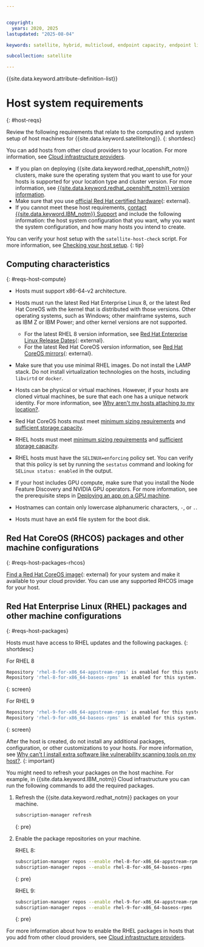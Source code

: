 ```yaml
---


copyright:
  years: 2020, 2025
lastupdated: "2025-08-04"

keywords: satellite, hybrid, multicloud, endpoint capacity, endpoint limits, location endpoint limits, location endpoints, cloud endpoints

subcollection: satellite

---
```


{{site.data.keyword.attribute-definition-list}}

# Host system requirements
{: #host-reqs}

Review the following requirements that relate to the computing and system setup of host machines for {{site.data.keyword.satellitelong}}.
{: shortdesc}

You can add hosts from other cloud providers to your location. For more information, see [Cloud infrastructure providers](/docs/satellite?topic=satellite-infrastructure-plan).

- If you plan on deploying {{site.data.keyword.redhat_openshift_notm}} clusters, make sure the operating system that you want to use for your hosts is supported for your location type and cluster version. For more information, see [{{site.data.keyword.redhat_openshift_notm}} version information](/docs/openshift?topic=openshift-openshift_versions).
- Make sure that you use [official Red Hat certified hardware](https://catalog.redhat.com/hardware){: external}.
- If you cannot meet these host requirements, [contact {{site.data.keyword.IBM_notm}} Support](/docs/account?topic=account-using-avatar) and include the following information: the host system configuration that you want, why you want the system configuration, and how many hosts you intend to create.

You can verify your host setup with the `satellite-host-check` script. For more information, see [Checking your host setup](/docs/satellite?topic=satellite-host-network-check).
{: tip}


## Computing characteristics
{: #reqs-host-compute}

- Hosts must support x86-64-v2 architecture.
- Hosts must run the latest Red Hat Enterprise Linux 8, or the latest Red Hat CoreOS with the kernel that is distributed with those versions. Other operating systems, such as Windows; other mainframe systems, such as IBM Z or IBM Power; and other kernel versions are not supported.
    - For the latest RHEL 8 version information, see [Red Hat Enterprise Linux Release Dates](https://access.redhat.com/articles/3078#RHEL8){: external}.
    - For the latest Red Hat CoreOS version information, see [Red Hat CoreOS mirrors](https://mirror.openshift.com/pub/openshift-v4/x86_64/dependencies/rhcos/){: external}.
- Make sure that you use minimal RHEL images. Do not install the LAMP stack. Do not install virtualization technologies on the hosts, including `libvirtd` or `docker`.
- Hosts can be physical or virtual machines. However, if your hosts are cloned virtual machines, be sure that each one has a unique network identity. For more information, see [Why aren't my hosts attaching to my location?](/docs/satellite?topic=satellite-host-not-attaching).
- Red Hat CoreOS hosts must meet [minimum sizing requirements](/docs/satellite?topic=satellite-location-sizing#control-plane-how-many-clusters-rhcos) and [sufficient storage capacity](/docs/satellite?topic=satellite-reqs-host-storage). 
- RHEL hosts must meet [minimum sizing requirements](/docs/satellite?topic=satellite-location-sizing#control-plane-how-many-clusters-rhel) and [sufficient storage capacity](/docs/satellite?topic=satellite-reqs-host-storage). 

- RHEL hosts must have the `SELINUX=enforcing` policy set. You can verify that this policy is set by running the `sestatus` command and looking for `SELinux status: enabled` in the output.
- If your host includes GPU compute, make sure that you install the Node Feature Discovery and NVIDIA GPU operators. For more information, see the prerequisite steps in [Deploying an app on a GPU machine](/docs/openshift?topic=openshift-deploy_app#gpu_app).
- Hostnames can contain only lowercase alphanumeric characters, `-`, or `.`.
- Hosts must have an ext4 file system for the boot disk.



## Red Hat CoreOS (RHCOS) packages and other machine configurations
{: #reqs-host-packages-rhcos}

[Find a Red Hat CoreOS image](https://mirror.openshift.com/pub/openshift-v4/x86_64/dependencies/rhcos/){: external} for your system and make it available to your cloud provider. You can use any supported RHCOS image for your host.

## Red Hat Enterprise Linux (RHEL) packages and other machine configurations
{: #reqs-host-packages}

Hosts must have access to RHEL updates and the following packages. 
{: shortdesc}

For RHEL 8
```sh
Repository 'rhel-8-for-x86_64-appstream-rpms' is enabled for this system.
Repository 'rhel-8-for-x86_64-baseos-rpms' is enabled for this system.
```
{: screen}

For RHEL 9
```sh
Repository 'rhel-9-for-x86_64-appstream-rpms' is enabled for this system.
Repository 'rhel-9-for-x86_64-baseos-rpms' is enabled for this system.
```
{: screen}

After the host is created, do not install any additional packages, configuration, or other customizations to your hosts. For more information, see [Why can't I install extra software like vulnerability scanning tools on my host?](/docs/satellite?topic=satellite-faqs#host-software).
{: important}

You might need to refresh your packages on the host machine. For example, in {{site.data.keyword.IBM_notm}} Cloud infrastructure you can run the following commands to add the required packages.

1. Refresh the {{site.data.keyword.redhat_notm}} packages on your machine.
    ```sh
    subscription-manager refresh
    ```
    {: pre}

2. Enable the package repositories on your machine.
    
   RHEL 8:
    ```sh
    subscription-manager repos --enable rhel-8-for-x86_64-appstream-rpms
    subscription-manager repos --enable rhel-8-for-x86_64-baseos-rpms
    ```
    {: pre}

    RHEL 9:
    ```sh
    subscription-manager repos --enable rhel-9-for-x86_64-appstream-rpms
    subscription-manager repos --enable rhel-9-for-x86_64-baseos-rpms
    ```
    {: pre}

For more information about how to enable the RHEL packages in hosts that you add from other cloud providers, see [Cloud infrastructure providers](/docs/satellite?topic=satellite-infrastructure-plan).
